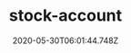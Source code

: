 ---
title:  stock-account
heading:
date: 2020-05-30T06:01:44.748Z
categories: ["code"]
tags: 
description: 
---